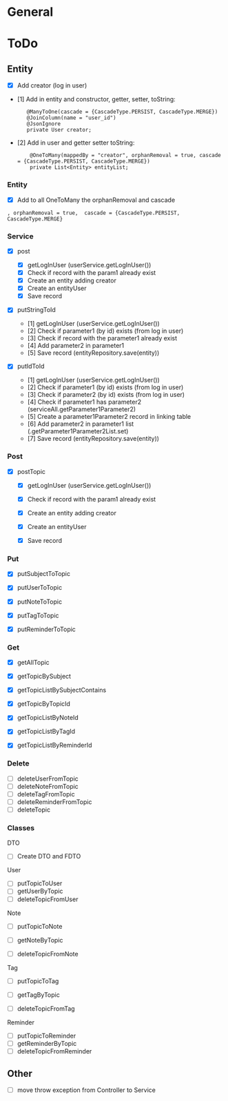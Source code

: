 # General


# ToDo

## Entity

- [x] Add creator (log in user)
- [1] Add in entity and constructor, getter, setter, toString:
   ```
      @ManyToOne(cascade = {CascadeType.PERSIST, CascadeType.MERGE})
      @JoinColumn(name = "user_id")
      @JsonIgnore
      private User creator;
  ```
- [2] Add in user and getter setter toString:
  ```
      @OneToMany(mappedBy = "creator", orphanRemoval = true, cascade = {CascadeType.PERSIST, CascadeType.MERGE})
      private List<Entity> entityList;
  ```
   

### Entity
- [x] Add to all OneToMany the orphanRemoval and cascade
```
, orphanRemoval = true,  cascade = {CascadeType.PERSIST, CascadeType.MERGE}
```

### Service
- [x] post
  - [x] getLogInUser (userService.getLogInUser())
  - [x] Check if record with the param1 already exist
  - [x] Create an entity adding creator
  - [x] Create an entityUser
  - [x] Save record
  
- [x] putStringToId
  - [1] getLogInUser (userService.getLogInUser())
  - [2] Check if parameter1 (by id) exists (from log in user)
  - [3] Check if record with the parameter1 already exist
  - [4] Add parameter2 in parameter1
  - [5] Save record (entityRepository.save(entity))

- [x] putIdToId
  - [1] getLogInUser (userService.getLogInUser())
  - [2] Check if parameter1 (by id) exists (from log in user)
  - [3] Check if parameter2 (by id) exists (from log in user)
  - [4] Check if parameter1 has parameter2 (serviceAll.getParameter1Parameter2)
  - [5] Create a parameter1Parameter2 record in linking table
  - [6] Add parameter2 in parameter1 list (.getParameter1Parameter2List.set)
  - [7] Save record (entityRepository.save(entity))


### Post
- [x] postTopic
  - [x] getLogInUser (userService.getLogInUser())
  - [x] Check if record with the param1 already exist
  - [x] Create an entity adding creator
  - [x] Create an entityUser
  - [x] Save record
  

### Put
- [x] putSubjectToTopic
- [x] putUserToTopic
- [x] putNoteToTopic
- [x] putTagToTopic
- [x] putReminderToTopic


### Get
- [x] getAllTopic
- [x] getTopicBySubject
- [x] getTopicListBySubjectContains
- [x] getTopicByTopicId
- [x] getTopicListByNoteId
- [x] getTopicListByTagId
- [x] getTopicListByReminderId


### Delete
- [ ] deleteUserFromTopic
- [ ] deleteNoteFromTopic
- [ ] deleteTagFromTopic
- [ ] deleteReminderFromTopic
- [ ] deleteTopic

### Classes
DTO
- [ ] Create DTO and FDTO


User
- [ ] putTopicToUser
- [ ] getUserByTopic
- [ ] deleteTopicFromUser

Note
- [ ] putTopicToNote
- [ ] getNoteByTopic
- [ ] deleteTopicFromNote


Tag
- [ ] putTopicToTag
- [ ] getTagByTopic
- [ ] deleteTopicFromTag


Reminder
- [ ] putTopicToReminder
- [ ] getReminderByTopic
- [ ] deleteTopicFromReminder

## Other
- [ ] move throw exception from Controller to Service